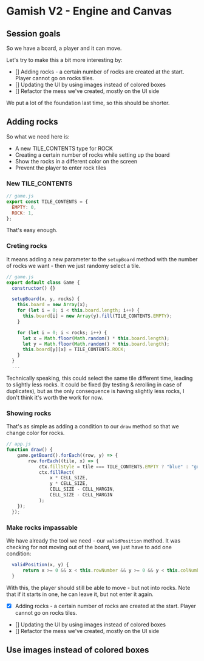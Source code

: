 # Gamish V2 - Engine and Canvas

## Session goals

So we have a board, a player and it can move.

Let's try to make this a bit more interesting by:

- [] Adding rocks - a certain number of rocks are created at the start. Player cannot go on rocks tiles.
- [] Updating the UI by using images instead of colored boxes
- [] Refactor the mess we've created, mostly on the UI side

We put a lot of the foundation last time, so this should be shorter.

## Adding rocks

So what we need here is:

- A new TILE_CONTENTS type for ROCK
- Creating a certain number of rocks while setting up the board
- Show the rocks in a different color on the screen
- Prevent the player to enter rock tiles

### New TILE_CONTENTS

```javascript
// game.js
export const TILE_CONTENTS = {
  EMPTY: 0,
  ROCK: 1,
};
```

That's easy enough.

### Creting rocks

It means adding a new parameter to the `setupBoard` method with the number of rocks we want - then we just randomy select a tile.

```javascript
// game.js
export default class Game {
  constructor() {}

  setupBoard(x, y, rocks) {
    this.board = new Array(x);
    for (let i = 0; i < this.board.length; i++) {
      this.board[i] = new Array(y).fill(TILE_CONTENTS.EMPTY);
    }

    for (let i = 0; i < rocks; i++) {
      let x = Math.floor(Math.random() * this.board.length);
      let y = Math.floor(Math.random() * this.board.length);
      this.board[y][x] = TILE_CONTENTS.ROCK;
    }
  }
  ...
```

Technically speaking, this could select the same tile different time, leading to slightly less rocks. It could be fixed (by testing & rerolling in case of duplicates), but as the only consequence is having slightly less rocks, I don't think it's worth the work for now.

### Showing rocks

That's as simple as adding a condition to our `draw` method so that we change color for rocks.

```javascript
// app.js
function draw() {
    game.getBoard().forEach((row, y) => {
        row.forEach((tile, x) => {
            ctx.fillStyle = tile === TILE_CONTENTS.EMPTY ? "blue" : "grey";
            ctx.fillRect(
                x * CELL_SIZE,
                y * CELL_SIZE,
                CELL_SIZE - CELL_MARGIN,
                CELL_SIZE - CELL_MARGIN
            );
    });
  });
```

### Make rocks impassable

We have already the tool we need - our `validPosition` method. It was checking for not moving out of the board, we just have to add one condition:

```javascript
  validPosition(x, y) {
      return x >= 0 && x < this.rowNumber && y >= 0 && y < this.colNumber && this.board[y][x] !== TILE_CONTENTS.ROCK  ;
  }
```

With this, the player should still be able to move - but not into rocks. Note that if it starts in one, he can leave it, but not enter it again.

- [x] Adding rocks - a certain number of rocks are created at the start. Player cannot go on rocks tiles.
- [] Updating the UI by using images instead of colored boxes
- [] Refactor the mess we've created, mostly on the UI side

## Use images instead of colored boxes
